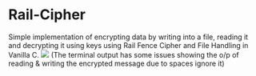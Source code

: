 # Rail-Cipher
Simple implementation of encrypting data by writing into a file, reading it and decrypting it using keys using Rail Fence Cipher and File Handling in Vanilla C. 
![]('Railway_Fence_op.png')
(The terminal output has some issues showing the o/p of reading & writing the encrypted message due to spaces ignore it)
